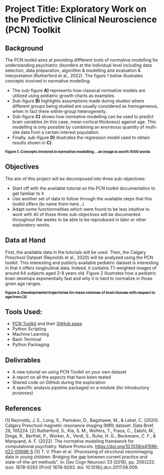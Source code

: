 # Project Title: Exploratory Work on the Predictive Clinical Neuroscience (PCN) Toolkit


## Background
The PCN toolkit aims at providing diffferent tools of normative modelling for understanding psychiatric disorders at the individual level including data selection, data preparation, algorithm & modelling and evaluation & interpretation (Rutherford et al., 2022). The figure 1 below illustrates concepts involved in normative modelling: 
* The sub-figure **A)** represents how classical normative models are utilized using pediatric growth charts as examples. 
* Sub-figure **B)** highlights assumptions made during studies where different groups being studied are usually considered as homogeneous, when in fact there within-group heterogeneity.  
* Sub-figure **C)** shows how normative modelling can be used to predict brain variables (in this case, mean cortical thickness) against age. This modelling is only possible by combining an enormous quantity of multi-site data from a certain interest population.
* Finally, sub-figure **D)** illustrates the regression model used to obtain results shown in **C)**.

<a href="https://pcntoolkit.readthedocs.io/en/latest/pages/pcntoolkit_background.html">
   <img src="https://pcntoolkit.readthedocs.io/en/latest/_images/blr_fig1.png" width:200px;" alt=""/>
   <br /><sub><b>Figure 1. Concepts involved in normative modelling... an image is worth 1000 words</b></sub>
</a>

## Objectives
The aim of this project will be decomposed into three sub-objectives:
* Start off with the available tutorial on the PCN toolkit documentation to get familiar to it
* Use another set of data to follow through the available steps that this toolkit offers (to name them here...)
* Adapt some functionnalities which were found to be less intuitive to work with
All of these three sub-objectives will be documented throughout the weeks to be able to be reproduced in later or other exploratory works. 

## Data at Hand
First, the available data in the tutorials will be used. Then, the Calgary Preschool Dataset (Reynolds et al., 2020) will be analyzed using the PCN toolkit. This interesting and publicly available pediatric dataset is interesting in that it offers longitudinal data. Indeed, it contains T1-weighted images of around 64 subjects aged 2-8 years old. Figure 2 illustrates how a pediatric brain develops exponentially fast and why it is hard to normalize in those given age ranges.
                                                                                                   
<a href="https://pubmed.ncbi.nlm.nih.gov/29033222/">
   <img src="https://www.ncbi.nlm.nih.gov/pmc/articles/instance/6969273/bin/gr1.jpg" width:200px;" alt=""/>
   <br /><sub><b>Figure 2. Developmental trajectories for mean volumes of brain tissues with
respect to age from [3]</b></sub>
</a>

## Tools Used:
- [PCN Toolkit](https://pcntoolkit.readthedocs.io/en/latest/) and their [GitHub page](https://github.com/amarquand/PCNtoolkit)
- Python Scripting
- Machine Learning
- Bash Terminal
- Python Packaging
                                                                                                   
## Delivrables
- A new tutorial on using PCN Toolkit on your own dataset
- A report on all the aspects that have been tested 
- Shared code on GitHub during the exploration
- A specific analysis pipeline packaged on a module (for introductory purposes)                                               
                                                                                                   
## References
[1] Reynolds, J. E., Long, X., Paniukov, D., Bagshawe, M., & Lebel, C. (2020). Calgary Preschool magnetic resonance imaging (MRI) dataset. Data Brief, 29, 105224. 
[2] Rutherford, S., Kia, S. M., Wolfers, T., Fraza, C., Zabihi, M., Dinga, R., Berthet, P., Worker, A., Verdi, S., Ruhe, H. G., Beckmann, C. F., & Marquand, A. F. (2022). The normative modeling framework for computational psychiatry. Nature Protocols. https://doi.org/10.1038/s41596-022-00696-5
[3] T. V. Phan et al. \Processing of structural neuroimaging data in young children: Bridging the gap between current practice and state-of-the-art methods". In: Dev Cogn Neurosci 33 (2018), pp. 206{223. issn: 1878-9293 (Print) 1878-9293. doi: 10.1016/j.dcn.2017.08.009.
